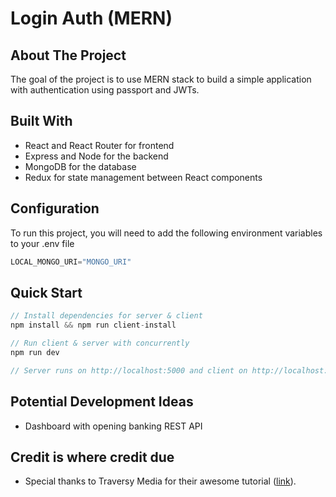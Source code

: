
# Login Auth (MERN)

<!-- ABOUT THE PROJECT -->

## About The Project
The goal of the project is to use MERN stack to build a simple application with authentication using passport and JWTs.

## Built With
- React and React Router for frontend
- Express and Node for the backend
- MongoDB for the database
- Redux for state management between React components

## Configuration

To run this project, you will need to add the following environment variables to your .env file

```javascript
LOCAL_MONGO_URI="MONGO_URI"
```
## Quick Start

```javascript
// Install dependencies for server & client
npm install && npm run client-install

// Run client & server with concurrently
npm run dev

// Server runs on http://localhost:5000 and client on http://localhost:3000
```

## Potential Development Ideas
- Dashboard with opening banking REST API

## Credit is where credit due
- Special thanks to Traversy Media for their awesome tutorial ([link](https://www.youtube.com/watch?v=PBTYxXADG_k&list=PLillGF-RfqbbiTGgA77tGO426V3hRF9iE)).
